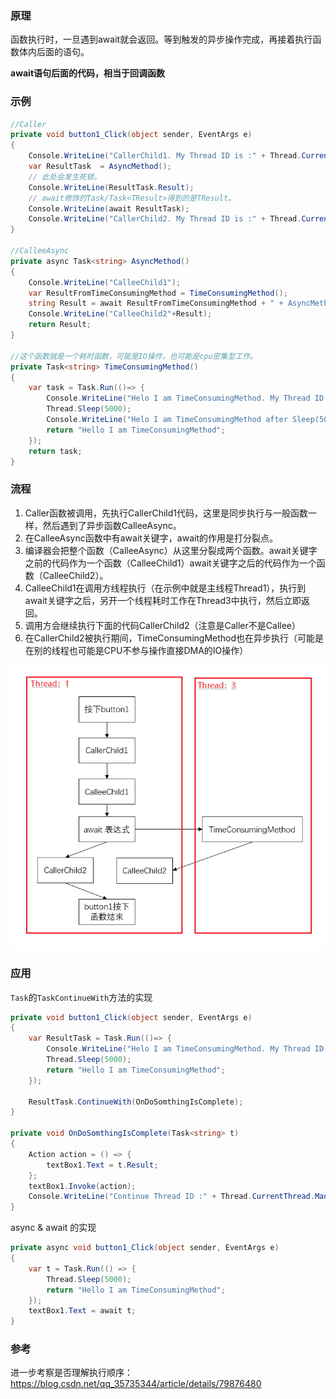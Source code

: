 ### 原理

函数执行时，一旦遇到await就会返回。等到触发的异步操作完成，再接着执行函数体内后面的语句。

**await语句后面的代码，相当于回调函数**

### 示例

```c#
//Caller
private void button1_Click(object sender, EventArgs e)
{
    Console.WriteLine("CallerChild1. My Thread ID is :" + Thread.CurrentThread.ManagedThreadId);
    var ResultTask  = AsyncMethod();
    // 此处会发生死锁， 
    Console.WriteLine(ResultTask.Result);
    // await修饰的Task/Task<TResult>得到的是TResult。
    Console.WriteLine(await ResultTask);
    Console.WriteLine("CallerChild2. My Thread ID is :" + Thread.CurrentThread.ManagedThreadId);
}

//CalleeAsync
private async Task<string> AsyncMethod()
{
    Console.WriteLine("CalleeChild1");
    var ResultFromTimeConsumingMethod = TimeConsumingMethod();
    string Result = await ResultFromTimeConsumingMethod + " + AsyncMethod. My Thread ID is :" + Thread.CurrentThread.ManagedThreadId;
    Console.WriteLine("CalleeChild2"+Result);
    return Result;
}

//这个函数就是一个耗时函数，可能是IO操作，也可能是cpu密集型工作。
private Task<string> TimeConsumingMethod()
{            
    var task = Task.Run(()=> {
        Console.WriteLine("Helo I am TimeConsumingMethod. My Thread ID is :" + Thread.CurrentThread.ManagedThreadId);
        Thread.Sleep(5000);
        Console.WriteLine("Helo I am TimeConsumingMethod after Sleep(5000). My Thread ID is :" + Thread.CurrentThread.ManagedThreadId);
        return "Hello I am TimeConsumingMethod";
    });
    return task;
}
```

### 流程

1. Caller函数被调用，先执行CallerChild1代码，这里是同步执行与一般函数一样，然后遇到了异步函数CalleeAsync。
2. 在CalleeAsync函数中有await关键字，await的作用是打分裂点。
3. 编译器会把整个函数（CalleeAsync）从这里分裂成两个函数。await关键字之前的代码作为一个函数（CalleeChild1）await关键字之后的代码作为一个函数（CalleeChild2）。
4. CalleeChild1在调用方线程执行（在示例中就是主线程Thread1），执行到await关键字之后，另开一个线程耗时工作在Thread3中执行，然后立即返回。
5. 调用方会继续执行下面的代码CallerChild2（注意是Caller不是Callee）
6. 在CallerChild2被执行期间，TimeConsumingMethod也在异步执行（可能是在别的线程也可能是CPU不参与操作直接DMA的IO操作）

![img](images/871381-20181228112659970-82597199.png)

### 应用

`Task`的`TaskContinueWith`方法的实现

```C#
private void button1_Click(object sender, EventArgs e)
{
    var ResultTask = Task.Run(()=> {
        Console.WriteLine("Helo I am TimeConsumingMethod. My Thread ID is :" + Thread.CurrentThread.ManagedThreadId);
        Thread.Sleep(5000);
        return "Hello I am TimeConsumingMethod";
    });

    ResultTask.ContinueWith(OnDoSomthingIsComplete);
}

private void OnDoSomthingIsComplete(Task<string> t)
{
    Action action = () => {
        textBox1.Text = t.Result;
    };
    textBox1.Invoke(action);
    Console.WriteLine("Continue Thread ID :" + Thread.CurrentThread.ManagedThreadId);
}
```

async & await 的实现

```C#
private async void button1_Click(object sender, EventArgs e)
{
    var t = Task.Run(() => {
        Thread.Sleep(5000);
        return "Hello I am TimeConsumingMethod";
    });
    textBox1.Text = await t;
}
```

### 参考

进一步考察是否理解执行顺序：https://blog.csdn.net/qq_35735344/article/details/79876480